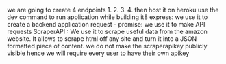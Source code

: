 we are going to create 4 endpoints
1.
2.
3.
4.
then host it on heroku
use the dev command to run application while building it8
express: we use it to create a backend application
request - promise: we use it to make API requests
ScraperAPI : We use it to scrape useful data from the amazon website. It allows to scrape html off any site and turn it into a JSON formatted piece of content.
we do not make the scraperapikey publicly visible hence we will require every user to have their own apikey